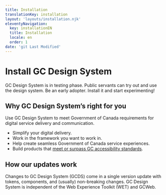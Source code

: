 ```yaml
---
title: Installation
translationKey: installation
layout: 'layouts/installation.njk'
eleventyNavigation:
  key: installationEN
  title: Installation
  locale: en
  order: 1
date: 'git Last Modified'
---
```


# Install GC Design System

GC Design System is in testing phase. Public servants can try out and use the design system. Be an early adopter. Install it and start experimenting!  

## Why GC Design System’s right for you

Use GC Design System to meet Government of Canada requirements for digital service delivery and communication.

- Simplify your digital delivery.
- Work in the framework you want to work in.
- Help create seamless Government of Canada service experiences.
- Build products that [meet or surpass GC accessibility standards](https://design-system.alpha.canada.ca/en/accessibility/).

## How our updates work

Changes to GC Design System (GCDS) come in a single version update with tokens, components, and (usually) non-breaking changes. GC Design System is independent of the Web Experience Toolkit (WET) and GCWeb.
